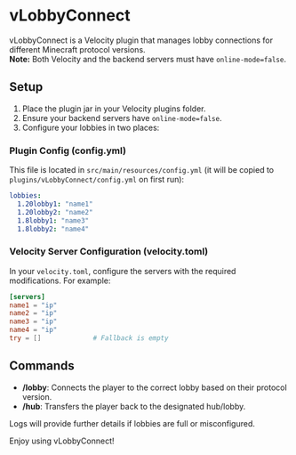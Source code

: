 # vLobbyConnect

vLobbyConnect is a Velocity plugin that manages lobby connections for different Minecraft protocol versions.  
**Note:** Both Velocity and the backend servers must have `online-mode=false`.

## Setup

1. Place the plugin jar in your Velocity plugins folder.
2. Ensure your backend servers have `online-mode=false`.
3. Configure your lobbies in two places:

### Plugin Config (config.yml)
This file is located in `src/main/resources/config.yml` (it will be copied to `plugins/vLobbyConnect/config.yml` on first run):

```yaml
lobbies:
  1.20lobby1: "name1"
  1.20lobby2: "name2"
  1.8lobby1: "name3"
  1.8lobby2: "name4"
```

### Velocity Server Configuration (velocity.toml)
In your `velocity.toml`, configure the servers with the required modifications. For example:

```toml
[servers]
name1 = "ip"
name2 = "ip"
name3 = "ip"
name4 = "ip"
try = []             # Fallback is empty
```

## Commands

- **/lobby**: Connects the player to the correct lobby based on their protocol version.
- **/hub**: Transfers the player back to the designated hub/lobby.

Logs will provide further details if lobbies are full or misconfigured.

Enjoy using vLobbyConnect!